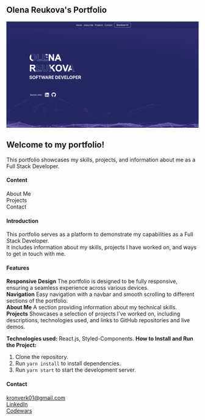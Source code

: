 ## Olena Reukova's Portfolio

<img width="1437" alt="portdimag" src="./public/img/readme_image.png">

## Welcome to my portfolio!

This portfolio showcases my skills, projects, and information about me as a Full Stack Developer.

#### Content

About Me\
Projects\
Contact

#### Introduction

This portfolio serves as a platform to demonstrate my capabilities as a Full Stack Developer.\
It includes information about my skills, projects I have worked on, and ways to get in touch with me.

#### Features

**Responsive Design** The portfolio is designed to be fully responsive, ensuring a seamless experience across various devices.\
**Navigation** Easy navigation with a navbar and smooth scrolling to different sections of the portfolio.\
**About Me** A section providing information about my technical skills.\
**Projects** Showcases a selection of projects I've worked on, including descriptions, technologies used, and links to GitHub repositories and live demos.

**Technologies used:** React.js, Styled-Components.
**How to Install and Run the Project:**

1. Clone the repository.
2. Run `yarn install` to install dependencies.
3. Run `yarn start` to start the development server.

#### Contact

kronverk01@gmail.com\
[LinkedIn](http://www.linkedin.com/in/olenareukova/ "LinkedIn")\
[Codewars](https://www.codewars.com/users/OlenaReukova "Codewars")
